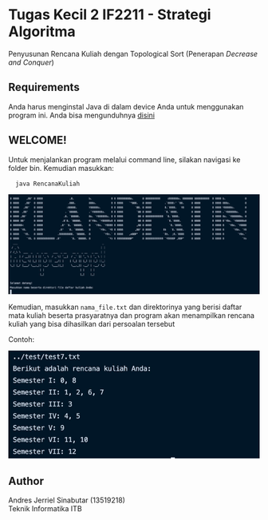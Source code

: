 # Tugas Kecil 2 IF2211 - Strategi Algoritma
Penyusunan Rencana Kuliah dengan Topological Sort (Penerapan *Decrease and Conquer*)

## Requirements
Anda harus menginstal Java di dalam device Anda untuk menggunakan program ini. Anda bisa mengunduhnya [disini](https://www.java.com/en/download/)

## WELCOME!
Untuk menjalankan program melalui command line, silakan navigasi ke folder bin. Kemudian masukkan:
```
  java RencanaKuliah
```
![Main Menu](img/main-menu.jpg)

Kemudian, masukkan `nama_file.txt` dan direktorinya yang berisi daftar mata kuliah beserta prasyaratnya dan program akan menampilkan rencana kuliah yang bisa dihasilkan dari persoalan tersebut

Contoh:

![Contoh](img/example-photo.jpg)

## Author
Andres Jerriel Sinabutar (13519218) <br>
Teknik Informatika ITB

